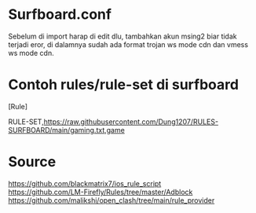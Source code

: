 # Surfboard.conf

Sebelum di import harap di edit dlu, tambahkan akun msing2 biar tidak terjadi eror, di dalamnya sudah ada format trojan ws mode cdn dan vmess ws mode cdn.


# Contoh rules/rule-set di surfboard
[Rule]

RULE-SET,https://raw.githubusercontent.com/Dung1207/RULES-SURFBOARD/main/gaming.txt,game

# Source
https://github.com/blackmatrix7/ios_rule_script   
https://github.com/LM-Firefly/Rules/tree/master/Adblock
https://github.com/malikshi/open_clash/tree/main/rule_provider
